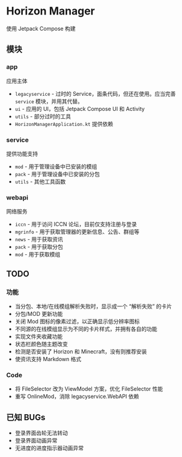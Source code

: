 # Horizon Manager

使用 Jetpack Compose 构建

## 模块

### app

应用主体

- `legacyservice` - 过时的 Service，面条代码，但还在使用。应当完善 `service` 模块，并用其代替。
- `ui` - 应用的 UI，包括 Jetpack Compose UI 和 Activity
- `utils` - 部分过时的工具
- `HorizonManagerApplication.kt` 提供依赖

### service

提供功能支持

- `mod` - 用于管理设备中已安装的模组
- `pack` - 用于管理设备中已安装的分包
- `utils` - 其他工具函数

### webapi

网络服务

- `iccn` - 用于访问 ICCN 论坛，目前仅支持注册与登录
- `mgrinfo` - 用于获取管理器的更新信息、公告、群组等
- `news` - 用于获取资讯
- `pack` - 用于获取分包
- `mod` - 用于获取模组

## TODO

### 功能

- 当分包、本地/在线模组解析失败时，显示成一个 “解析失败” 的卡片
- 分包/MOD 更新功能
- 关闭 Mod 图标的像素过滤，以正确显示低分辨率图标
- 不同源的在线模组显示为不同的卡片样式，并拥有各自的功能
- 实现文件夹收藏功能
- 状态栏颜色随主题改变
- 检测是否安装了 Horizon 和 Minecraft，没有则推荐安装
- 使资讯支持 Markdown 格式

### Code

- 将 FileSelector 改为 ViewModel 方案，优化 FileSelector 性能
- 重写 OnlineMod，消除 legacyservice.WebAPI 依赖

## 已知 BUGs

- 登录界面齿轮无法转动
- 登录界面动画异常
- 无进度的进度指示器动画异常